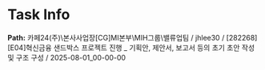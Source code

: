 # Task Info

**Path:** 카페24(주)\본사사업장\[CG]MI본부\MIH그룹\밸류업팀 / jhlee30 / [282268] [E04]혁신금융 샌드박스 프로젝트 진행 _ 기획안, 제안서, 보고서 등의 초기 초안 작성 및 구조 구성 / 2025-08-01_00-00-00

